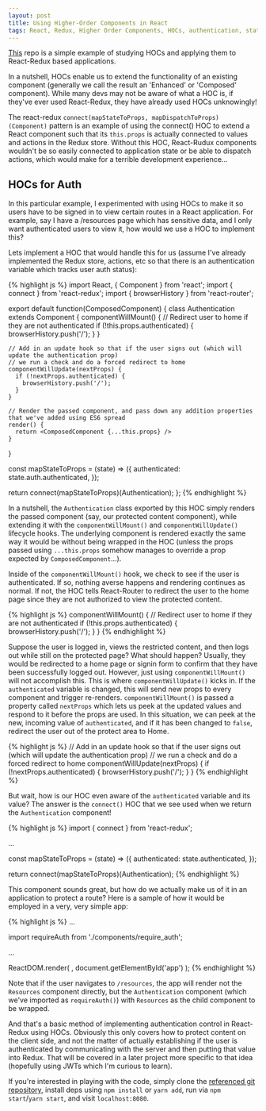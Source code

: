 ```yaml
---
layout: post
title: Using Higher-Order Components in React
tags: React, Redux, Higher Order Components, HOCs, authentication, state, classes, connect, props, dispatch, lifecycle methods, problem-solving
---
```


[This](https://github.com/stern-shawn/continued-education/tree/master/udemy/React-Redux/higher-order-components-0) repo is a simple example of studying HOCs and applying them to React-Redux based applications.

In a nutshell, HOCs enable us to extend the functionality of an existing component (generally we call the result an 'Enhanced' or 'Composed' component). While many devs may not be aware of what a HOC is, if they've ever used React-Redux, they have already used HOCs unknowingly!

The react-redux `connect(mapStateToProps, mapDispatchToProps)(Component)` pattern is an example of using the connect() HOC to extend a React component such that its `this.props` is actually connected to values and actions in the Redux store. Without this HOC, React-Rudux components wouldn't be so easily connected to application state or be able to dispatch actions, which would make for a terrible development experience...

## HOCs for Auth
In this particular example, I experimented with using HOCs to make it so users have to be signed in to view certain routes in a React application. For example, say I have a /resources page which has sensitive data, and I only want authenticated users to view it, how would we use a HOC to implement this?

Lets implement a HOC that would handle this for us (assume I've already implemented the Redux store, actions, etc so that there is an authentication variable which tracks user auth status):

{% highlight js %}
import React, { Component } from 'react';
import { connect } from 'react-redux';
import { browserHistory } from 'react-router';

export default function(ComposedComponent) {
  class Authentication extends Component {
    componentWillMount() {
      // Redirect user to home if they are not authenticated
      if (!this.props.authenticated) {
        browserHistory.push('/');
      }
    }

    // Add in an update hook so that if the user signs out (which will update the authentication prop)
    // we run a check and do a forced redirect to home
    componentWillUpdate(nextProps) {
      if (!nextProps.authenticated) {
        browserHistory.push('/');
      }
    }

    // Render the passed component, and pass down any addition properties that we've added using ES6 spread
    render() {
      return <ComposedComponent {...this.props} />
    }
  }

  const mapStateToProps = (state) => ({
    authenticated: state.auth.authenticated,
  });

  return connect(mapStateToProps)(Authentication);
};
{% endhighlight %}

In a nutshell, the `Authentication` class exported by this HOC simply renders the passed component (say, our protected content component), while extending it with the `componentWillMount()` and `componentWillUpdate()` lifecycle hooks. The underlying component is rendered exactly the same way it would be without being wrapped in the HOC (unless the props passed using `...this.props` somehow manages to override a prop expected by `ComposedComponent`...).

Inside of the `componentWillMount()` hook, we check to see if the user is authenticated. If so, nothing averse happens and rendering continues as normal. If not, the HOC tells React-Router to redirect the user to the home page since they are not authorized to view the protected content.

{% highlight js %}
componentWillMount() {
  // Redirect user to home if they are not authenticated
  if (!this.props.authenticated) {
    browserHistory.push('/');
  }
}
{% endhighlight %}

Suppose the user is logged in, views the restricted content, and then logs out while still on the protected page? What should happen? Usually, they would be redirected to a home page or signin form to confirm that they have been successfully logged out. However, just using `componentWillMount()` will not accomplish this. This is where `componentWillUpdate()` kicks in. If the `authenticated` variable is changed, this will send new props to every component and trigger re-renders. `componentWillMount()` is passed a property called `nextProps` which lets us peek at the updated values and respond to it before the props are used. In this situation, we can peek at the new, incoming value of `authenticated`, and if it has been changed to `false`, redirect the user out of the protect area to Home.

{% highlight js %}
// Add in an update hook so that if the user signs out (which will update the authentication prop)
// we run a check and do a forced redirect to home
componentWillUpdate(nextProps) {
  if (!nextProps.authenticated) {
    browserHistory.push('/');
  }
}
{% endhighlight %}

But wait, how is our HOC even aware of the `authenticated` variable and its value? The answer is the `connect()` HOC that we see used when we return the `Authentication` component!

{% highlight js %}
import { connect } from 'react-redux';

...

  const mapStateToProps = (state) => ({
    authenticated: state.authenticated,
  });

  return connect(mapStateToProps)(Authentication);
{% endhighlight %}

This component sounds great, but how do we actually make us of it in an application to protect a route? Here is a sample of how it would be employed in a very, very simple app:

{% highlight js %}
...

import requireAuth from './components/require_auth';

...

ReactDOM.render(
  <Provider store={createStoreWithMiddleware(reducers)}>
    <Router history={browserHistory}>
      <Route path="/" component={App}>
        <Route path="resources" component={requireAuth(Resources)} />
      </Route>
    </Router>
  </Provider>,
  document.getElementById('app')
);
{% endhighlight %}

Note that if the user navigates to `/resources`, the app will render not the `Resources` component directly, but the `Authentication` component (which we've imported as `requireAuth()`) with `Resources` as the child component to be wrapped.

And that's a basic method of implementing authentication control in React-Redux using HOCs. Obviously this only covers how to protect content on the client side, and not the matter of actually establishing if the user is authenticated by communicating with the server and then putting that value into Redux. That will be covered in a later project more specific to that idea (hopefully using JWTs which I'm curious to learn).

If you're interested in playing with the code, simply clone the [referenced git repository](https://github.com/stern-shawn/continued-education/tree/master/udemy/React-Redux/higher-order-components-0), install deps using `npm install` or `yarn add`, run via `npm start`/`yarn start`, and visit `localhost:8080`.
